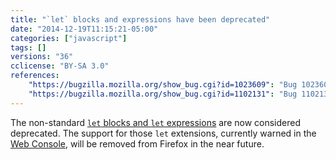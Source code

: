 ```yaml
---
title: "`let` blocks and expressions have been deprecated"
date: "2014-12-19T11:15:21-05:00"
categories: ["javascript"]
tags: []
versions: "36"
cclicense: "BY-SA 3.0"
references:
    "https://bugzilla.mozilla.org/show_bug.cgi?id=1023609": "Bug 1023609 – Delete support for let blocks and let expressions for ES6"
    "https://bugzilla.mozilla.org/show_bug.cgi?id=1102131": "Bug 1102131 – Log warnings and collect telemetry for deprecated let blocks and let expressions"
---
```

The non-standard [`let` blocks and `let` expressions](https://developer.mozilla.org/en-US/docs/Web/JavaScript/Reference/Statements/let#Non-standard_let_extensions) are now considered deprecated. The support for those `let` extensions, currently warned in the [Web Console](https://developer.mozilla.org/en-US/docs/Tools/Web_Console), will be removed from Firefox in the near future.
